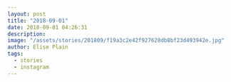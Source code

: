 ```yaml
---
layout: post
title: "2018-09-01"
date: 2018-09-01 04:26:31
description: 
image: "/assets/stories/201809/f19a3c2e42f927628db8bf23d493942e.jpg"
author: Elise Plain
tags: 
  - stories
  - instagram
---
```



<p></p>
